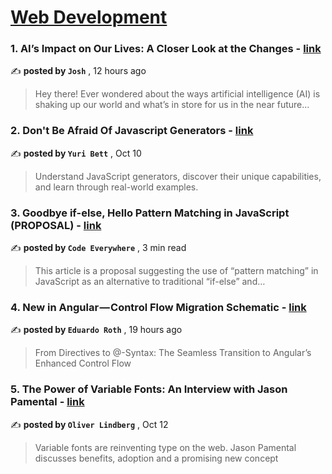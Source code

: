 
<h1><a href=https://medium.com/tag/web-development/recommended target="_blank" rel="noopener noreferrer">Web Development</a></h1>
<h3>1. AI’s Impact on Our Lives: A Closer Look at the Changes - <a href=https://medium.com/@joshja2004/ais-impact-on-our-lives-a-closer-look-at-the-changes-61207151b58f?source=tag_recommended_feed---------0-84----------web_development----------bf2afe89_ace2_4730_b80d_f02a9cb3f786------- target="_blank" rel="noopener noreferrer">link</a></h3>

✍️ **posted by `Josh`** <date> , 12 hours ago</date>

<blockquote>Hey there! Ever wondered about the ways artificial intelligence (AI) is shaking up our world and what’s in store for us in the near future…</blockquote>

<h3>2. Don't Be Afraid Of Javascript Generators - <a href=https://medium.com/stackademic/dont-be-afraid-of-javascript-generators-15c998aea652?source=tag_recommended_feed---------1-107----------web_development----------bf2afe89_ace2_4730_b80d_f02a9cb3f786------- target="_blank" rel="noopener noreferrer">link</a></h3>

✍️ **posted by `Yuri Bett`** <date> , Oct 10</date>

<blockquote>Understand JavaScript generators, discover their unique capabilities, and learn through real-world examples.</blockquote>

<h3>3. Goodbye if-else, Hello Pattern Matching in JavaScript (PROPOSAL) - <a href=https://medium.com/javascript-in-plain-english/goodbye-if-else-hello-pattern-matching-in-javascript-52bd46eda41f?source=tag_recommended_feed---------2-85----------web_development----------bf2afe89_ace2_4730_b80d_f02a9cb3f786------- target="_blank" rel="noopener noreferrer">link</a></h3>

✍️ **posted by `Code Everywhere`** <date> , 3 min read</date>

<blockquote>This article is a proposal suggesting the use of “pattern matching” in JavaScript as an alternative to traditional “if-else” and…</blockquote>

<h3>4. New in Angular — Control Flow Migration Schematic - <a href=https://medium.com/herodevs/new-in-angular-control-flow-migration-schematic-57979ebeaa71?source=tag_recommended_feed---------3-84----------web_development----------bf2afe89_ace2_4730_b80d_f02a9cb3f786------- target="_blank" rel="noopener noreferrer">link</a></h3>

✍️ **posted by `Eduardo Roth`** <date> , 19 hours ago</date>

<blockquote>From Directives to @-Syntax: The Seamless Transition to Angular’s Enhanced Control Flow</blockquote>

<h3>5. The Power of Variable Fonts: An Interview with Jason Pamental - <a href=https://medium.com/ux-and-front-end-interviews/the-power-of-variable-fonts-an-interview-with-jason-pamental-a38f56c6084?source=tag_recommended_feed---------4-107----------web_development----------bf2afe89_ace2_4730_b80d_f02a9cb3f786------- target="_blank" rel="noopener noreferrer">link</a></h3>

✍️ **posted by `Oliver Lindberg`** <date> , Oct 12</date>

<blockquote>Variable fonts are reinventing type on the web. Jason Pamental discusses benefits, adoption and a promising new concept</blockquote>

